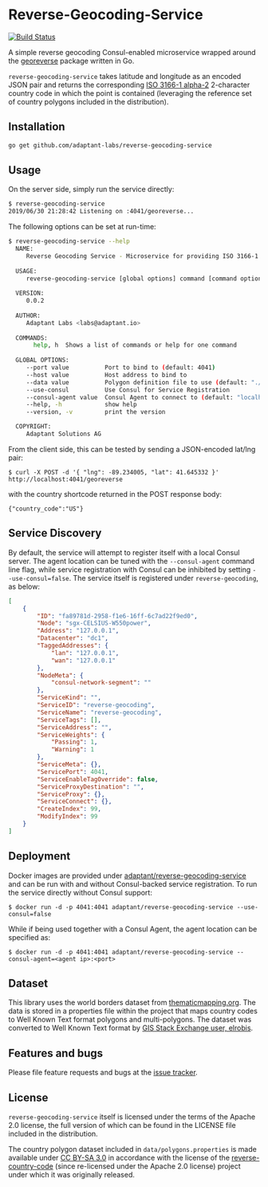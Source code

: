 # Reverse-Geocoding-Service

[![Build Status](https://travis-ci.com/adaptant-labs/reverse-geocoding-service.svg?branch=master)](https://travis-ci.com/adaptant-labs/reverse-geocoding-service#)

A simple reverse geocoding Consul-enabled microservice wrapped around the [georeverse] package written in Go.

`reverse-geocoding-service` takes latitude and longitude as an encoded JSON pair and returns the corresponding [ISO
3166-1 alpha-2] 2-character country code in which the point is contained (leveraging the reference set of country
polygons included in the distribution).

[georeverse]: https://github.com/adaptant-labs/geo.git
[ISO 3166-1 alpha-2]: https://en.wikipedia.org/wiki/ISO_3166-1_alpha-2

## Installation

```sh
go get github.com/adaptant-labs/reverse-geocoding-service
```

## Usage

On the server side, simply run the service directly:

```sh
$ reverse-geocoding-service
2019/06/30 21:28:42 Listening on :4041/georeverse...
```

The following options can be set at run-time:

```sh
$ reverse-geocoding-service --help
  NAME:
     Reverse Geocoding Service - Microservice for providing ISO 3166-1 country code lookup from a lat/lng pair
  
  USAGE:
     reverse-geocoding-service [global options] command [command options] [arguments...]
  
  VERSION:
     0.0.2
  
  AUTHOR:
     Adaptant Labs <labs@adaptant.io>
  
  COMMANDS:
       help, h  Shows a list of commands or help for one command
  
  GLOBAL OPTIONS:
     --port value          Port to bind to (default: 4041)
     --host value          Host address to bind to
     --data value          Polygon definition file to use (default: "./data/polygons.properties")
     --use-consul          Use Consul for Service Registration
     --consul-agent value  Consul Agent to connect to (default: "localhost:8500")
     --help, -h            show help
     --version, -v         print the version

  COPYRIGHT:
     Adaptant Solutions AG
```

From the client side, this can be tested by sending a JSON-encoded lat/lng pair:

```
$ curl -X POST -d '{ "lng": -89.234005, "lat": 41.645332 }' http://localhost:4041/georeverse
```

with the country shortcode returned in the POST response body:

```
{"country_code":"US"}
```

## Service Discovery

By default, the service will attempt to register itself with a local Consul server. The agent location can be tuned
with the `--consul-agent` command line flag, while service registration with Consul can be inhibited by setting
`--use-consul=false`. The service itself is registered under `reverse-geocoding`, as below:

```json
[
    {
        "ID": "fa89781d-2958-f1e6-16ff-6c7ad22f9ed0",
        "Node": "sgx-CELSIUS-W550power",
        "Address": "127.0.0.1",
        "Datacenter": "dc1",
        "TaggedAddresses": {
            "lan": "127.0.0.1",
            "wan": "127.0.0.1"
        },
        "NodeMeta": {
            "consul-network-segment": ""
        },
        "ServiceKind": "",
        "ServiceID": "reverse-geocoding",
        "ServiceName": "reverse-geocoding",
        "ServiceTags": [],
        "ServiceAddress": "",
        "ServiceWeights": {
            "Passing": 1,
            "Warning": 1
        },
        "ServiceMeta": {},
        "ServicePort": 4041,
        "ServiceEnableTagOverride": false,
        "ServiceProxyDestination": "",
        "ServiceProxy": {},
        "ServiceConnect": {},
        "CreateIndex": 99,
        "ModifyIndex": 99
    }
]
```

## Deployment

Docker images are provided under [adaptant/reverse-geocoding-service][docker] and can be run with and without
Consul-backed service registration. To run the service directly without Consul support:

```
$ docker run -d -p 4041:4041 adaptant/reverse-geocoding-service --use-consul=false
```

[docker]: https://hub.docker.com/r/adaptant/reverse-geocoding-service

While if being used together with a Consul Agent, the agent location can be specified as:

```
$ docker run -d -p 4041:4041 adaptant/reverse-geocoding-service --consul-agent=<agent ip>:<port>
```

## Dataset

This library uses the world borders dataset from [thematicmapping.org]. The data is stored in a properties file within
the project that maps country codes to Well Known Text format polygons and multi-polygons. The dataset was converted to
Well Known Text format by [GIS Stack Exchange user, elrobis](http://gis.stackexchange.com/a/17441).

[thematicmapping.org]: http://thematicmapping.org/downloads/world_borders.php

## Features and bugs

Please file feature requests and bugs at the [issue tracker][tracker].

[tracker]: https://github.com/adaptant-labs/reverse-geocoding-service/issues

## License

`reverse-geocoding-service` itself is licensed under the terms of the Apache 2.0 license, the full version of which can
be found in the LICENSE file included in the distribution.

The country polygon dataset included in `data/polygons.properties` is made available under [CC BY-SA 3.0] in
accordance with the license of the [reverse-country-code] (since re-licensed under the Apache 2.0 license) project under
which it was originally released.

[CC BY-SA 3.0]: http://creativecommons.org/licenses/by-sa/3.0/
[reverse-country-code]: https://github.com/bencampion/reverse-country-code